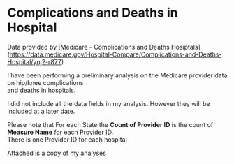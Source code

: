 # Complications and Deaths in Hospital   

Data provided by [Medicare - Complications and Deaths Hosiptals] (https://data.medicare.gov/Hospital-Compare/Complications-and-Deaths-Hospital/ynj2-r877)  

I have been performing a preliminary analysis on the Medicare provider data on hip/knee complications  
and deaths in hospitals.  

I did not include all the data fields in my analysis.  However they will be included at a later date.   


Please note that For each State the **Count of Provider ID** is the count of **Measure Name** for each Provider ID.  
There is one Provider ID for each hospital 

Attached is a copy of my analyses